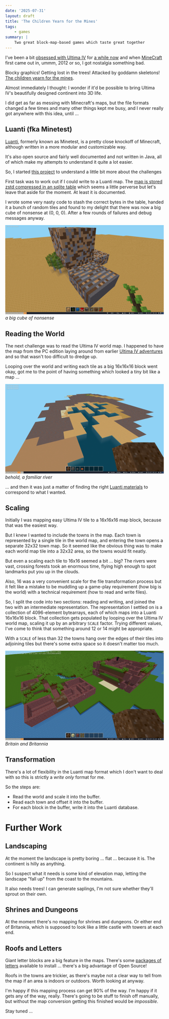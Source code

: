 ```yaml
---
date: '2025-07-31'
layout: draft
title: 'The Children Yearn for the Mines'
tags:
    - games
summary: |
    Two great block-map-based games which taste great together
---
```


I've been a bit [obsessed with Ultima IV](../ultima-iv-reflections)
for [a while now](../journey-onward-apple-2-and-me/) and when 
[MineCraft](https://minecraft.net/) first came out in, ummm, 2012 or so,
I got nostalgia something bad.

Blocky graphics!
Getting lost in the trees!
Attacked by goddamn skeletons!
[The children yearn for the mines](https://knowyourmeme.com/memes/the-children-yearn-for-the-mines).

Almost immediately I thought: I wonder if it'd be possible to 
bring Ultima IV's beautifully designed continent into 3D life.

I did get as far as messing with Minecraft's maps, but the file
formats changed a few times and many other things kept me busy,
and I never really got anywhere with this idea, until ...

## Luanti (fka Minetest)

[Luanti](https://luanti.org/), formerly known as Minetest, is a 
pretty close knockoff of Minecraft, although written in a more 
modular and customizable way.

It's also open source and fairly well documented and not written
in Java, all of which make my attempts to understand it quite a lot
easier.

So, I started [this project](https://github.com/nickzoic/yearn/)
to understand a little bit more about the challenges

First task was to work out if I could write to a Luanti map.
The [map is stored zstd compressed in an sqlite table](https://github.com/luanti-org/luanti/blob/master/doc/world_format.md#mapsqlite-1)
which seems a little perverse but let's leave that aside for the moment.
At least it is documented.

I wrote some very nasty code to stash the correct bytes in the table, 
handed it a bunch of random tiles and found to my delight that there
was now a big cube of nonsense at (0, 0, 0).  After a few rounds of 
failures and debug messages anyway.

![a big cube of nonsense](img/ss00.png)
*a big cube of nonsense*

## Reading the World

The next challenge was to read the Ultima IV world map.  I happened
to have the map from the PC edition laying around from earlier
[Ultima IV adventures](https://code.zoic.org/ultima/) and so that 
wasn't too difficult to dredge up.

Looping over the world and writing each tile as a big 16x16x16 block
went okay, got me to the point of having something which looked a
tiny bit like a map ...

![behold, a familiar river](img/ss2.png)
*behold, a familiar river*

... and then it was just a matter of finding the right
[Luanti materials](https://wiki.minetest.org/Games/Minetest_Game/Nodes)
to correspond to what I wanted.

## Scaling

Initially I was mapping easy Ultima IV tile to a 16x16x16 map block, 
because that was the easiest way.

But I knew I wanted to include the towns in the map.  Each town is 
represented by a single tile in the world map, and entering the town
opens a separate 32x32 town map.  So it seemed like the obvious thing
was to make each world map tile into a 32x32 area, so the towns would
fit neatly.

But even a scaling each tile to 16x16 seemed a bit ... big?
The rivers were vast, crossing forests took an enormous time,
flying high enough to spot landmarks put you up in the clouds.

Also, 16 was a very convenient scale for the file transformation
process but it felt like a mistake to be muddling up a game-play
requirement (how big is the world) with a technical requirement
(how to read and write files).

So, I split the code into two sections: reading and writing, and joined
the two with an intermediate representation.  The representation I 
settled on is a collection of 4096-element bytearrays, each of which 
maps into a Luanti 16x16x16 block.  That collection gets populated by
looping over the Ultima IV world map, scaling it up by an arbitrary
`SCALE` factor.  Trying different values, I've come to think that 
something around 12 or 14 might be appropriate.

With a `SCALE` of less than 32 the towns hang over the edges of their
tiles into adjoining tiles but there's some extra space so it doesn't 
matter too much.

![Britain and Britannia](img/ss14.png)
*Britain and Britannia*

## Transformation

There's a lot of flexibility in the Luanti map format which I don't want
to deal with so this is strictly a *write only* format for me.

So the steps are:

* Read the world and scale it into the buffer.
* Read each town and offset it into the buffer.
* For each block in the buffer, write it into the Luanti database.

# Further Work

## Landscaping

At the moment the landscape is pretty boring ... 
flat ... because it is.
The continent is hilly as anything.

So I suspect what it needs is some kind of elevation map,
letting the landscape "fall up" from the coast to
the mountains.

It also needs trees!
I can generate saplings, I'm not sure whether they'll
sprout on their own.

## Shrines and Dungeons

At the moment there's no mapping for shrines and
dungeons.
Or either end of Britannia, which is supposed to look
like a little castle with towers at each end.

## Roofs and Letters

Giant letter blocks are a big feature in the maps.
There's some
[packages of letters](https://content.luanti.org/packages/?q=letters)
available to install ... there's a big advantage
of Open Source!

Roofs in the towns are trickier, as there's maybe
not a clear way to tell from the map if an area is
indoors or outdoors.
Worth looking at anyway.

I'm happy if this mapping process can get 90% of the
way.
I'm happy if it gets any of the way, really.
There's going to be stuff to finish off manually,
but without the map conversion getting this
finished would be *impossible*.

Stay tuned ...
